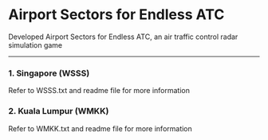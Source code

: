 # Airport Sectors for Endless ATC
Developed Airport Sectors for Endless ATC, an air traffic control radar simulation game

------

### 1. Singapore (WSSS)
Refer to WSSS.txt and readme file for more information

### 2. Kuala Lumpur (WMKK)
Refer to WMKK.txt and readme file for more information
